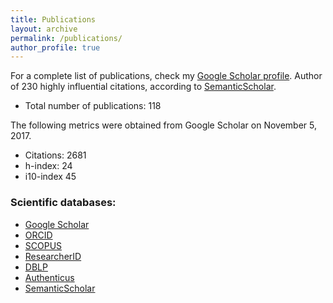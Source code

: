 ```yaml
---
title: Publications
layout: archive
permalink: /publications/
author_profile: true
---
```


<p> For a complete list of publications, check my <a href="http://scholar.google.com/citations?user=x25BFgEAAAAJ&hl=en">Google Scholar profile</a>. Author of 230 highly influential citations, according to <a href="https://www.semanticscholar.org/author/Rui-Abreu/3175505">SemanticScholar</a>.</p>

* Total number of publications: 118

The following metrics were obtained from Google Scholar on November 5, 2017.
* Citations: 2681
* h-index: 24
* i10-index 45

### Scientific databases:
* [Google Scholar](http://scholar.google.com/citations?user=x25BFgEAAAAJ&hl=en)
* [ORCID](http://orcid.org/0000-0003-3734-3157)
* [SCOPUS](http://www.scopus.com/authid/detail.uri?authorId=16479696600)
* [ResearcherID](http://www.researcherid.com/rid/A-8119-2015)
* [DBLP](http://www.informatik.uni-trier.de/~ley/db/indices/a-tree/a/Abreu:Rui.html)
* [Authenticus](https://www.authenticus.pt/R-000-KWV)
* [SemanticScholar](https://www.semanticscholar.org/author/Rui-Abreu/3175505)
